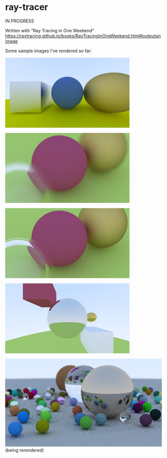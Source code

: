 # ray-tracer

IN PROGRESS

Written with "Ray Tracing in One Weekend"
https://raytracing.github.io/books/RayTracingInOneWeekend.html#outputanimage

Some sample images I've rendered so far:

![metal_cube_two_spheres](converted_files/metal_cube_two_spheres.png)

![defocus](converted_files/defocus.png)

![birds_eye](converted_files/birds_eye_view.png)

![floating_objects](converted_files/floating_objects.png)

![blurry_spheres](converted_files/final_6x6_aa12.png)
(being rerendered)
